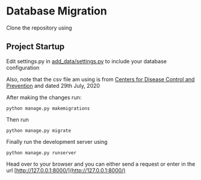 # Database Migration

Clone the repository using


## Project Startup
Edit settings.py in [add_data/settings.py](https://github.com/adefemi171/Database-Migration/blob/master/add_data/settings.py) to include your database configuration

Also, note that the csv file am using is from [Centers for Disease Control and Prevention](https://data.cdc.gov/NCHS/Provisional-COVID-19-Death-Counts-by-Sex-Age-and-S/9bhg-hcku) and dated 29th July, 2020

After making the changes run:
```
python manage.py makemigrations
```

Then run 
```
python manage.py migrate
```

Finally run the development server using
```
python manage.py runserver
```

Head over to your browser and you can either send a request or enter in the url 
[http://127.0.0.1:8000/](http://127.0.0.1:8000/)

